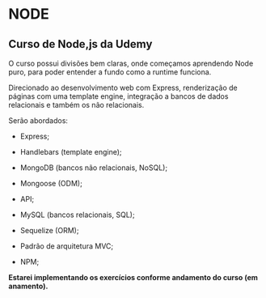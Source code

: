 # NODE
## Curso de Node,js da Udemy
O curso possui divisões bem claras, onde começamos aprendendo Node puro, para poder entender a fundo como a runtime funciona.

Direcionado ao desenvolvimento web com Express, renderização de páginas com uma template engine, integração a bancos de dados relacionais e também os não relacionais.

Serão abordados:

* Express;

* Handlebars (template engine);

* MongoDB (bancos não relacionais, NoSQL);

* Mongoose (ODM);

* API;

* MySQL (bancos relacionais, SQL);

* Sequelize (ORM);

* Padrão de arquitetura MVC;

* NPM;

**Estarei implementando os exercícios conforme andamento do curso (em anamento).**


